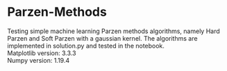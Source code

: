 # Parzen-Methods
Testing simple machine learning Parzen methods algorithms, namely Hard Parzen and Soft Parzen with a gaussian kernel. The algorithms are implemented in solution.py and tested in the notebook.<br/> 
Matplotlib version: 3.3.3 <br/> 
Numpy version: 1.19.4
